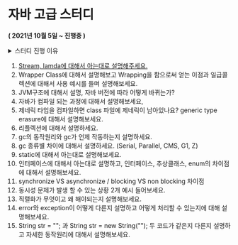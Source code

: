# 자바 고급 스터디

**( 2021년 10월 5일 ~ 진행중 )**


<details>
<summary>스터디 진행 이유</summary>
<div markdown="1">


    6월에 시작해 이제 자바를 배우게 된지 4개월이 다돼간다. 아직 부족한 점이 많은데 
    
    어떻게 채워나가야할 생각하던 중에 자바에 대해 좀 더 깊게 공부할 수 있는 기회가 생겨
    
    아래에 구성한 목차에 따라 매주 1개씩 해결나가는 것을 목표로 삼고있다.


</div>
</details>

    
1. [Stream, lamda에 대해서 아는대로 설명해주세요.](https://records-habit.tistory.com/6)
2. Wrapper Class에 대해서 설명해보고 Wrapping을 함으로써 얻는 이점과 일급콜렉션에 대해서 사용 예시를 들며 설명해보세요.
3. JVM구조에 대해서 설명, 자바 버전에 따라 어떻게 바뀌는가?
4. 자바가 컴파일 되는 과정에 대해서 설명해보세요,
5. 제네릭 타입을 컴파일하면 class 파일에 제네릭이 남아있나요? generic type erasure에 대해서 설명해보세요.
6. 리플렉션에 대해서 설명하세요.
7. gc의 동작원리와 gc가 언제 작동하는지 설명하세요.
8. gc 종류별 차이에 대해서 설명하세요. (Serial, Parallel, CMS, G1, Z)
9. static에 대해서 아는대로 설명해보세요.
10. 인터페이스에 대해서 아는대로 설명하고, 인터페이스, 추상클래스, enum의 차이점에 대해서 설명해보세요.
11. synchronize VS asynchronize / blocking VS non blocking 차이점
12. 동시성 문제가 발생 할 수 있는 상황 2개 예시 들어보세요.
13. 직렬화가 무엇이고 왜 해야되는지 설명해보세요.
14. error와 exception이 어떻게 다른지 설명하고 어떻게 처리할 수 있는지에 대해 설명해보세요.
15. String str = ""; 과 String str = new String(""); 두 코드가 같은지 다른지 설명하고 자세한 동작원리에 대해서 설명해보세요.
